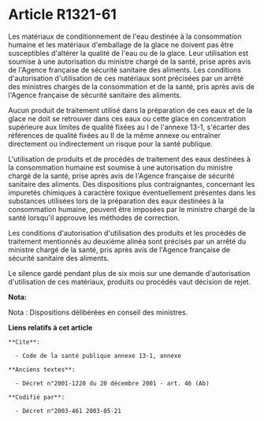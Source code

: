 # Article R1321-61

Les matériaux de conditionnement de l'eau destinée à la consommation humaine et les matériaux d'emballage de la glace ne
doivent pas être susceptibles d'altérer la qualité de l'eau ou de la glace. Leur utilisation est soumise à une autorisation
du ministre chargé de la santé, prise après avis de l'Agence française de sécurité sanitaire des aliments. Les conditions
d'autorisation d'utilisation de ces matériaux sont précisées par un arrêté des ministres chargés de la consommation et de la
santé, pris après avis de l'Agence française de sécurité sanitaire des aliments.

Aucun produit de traitement utilisé dans la préparation de ces eaux et de la glace ne doit se retrouver dans ces eaux ou
cette glace en concentration supérieure aux limites de qualité fixées au I de l'annexe 13-1, s'écarter des références de
qualité fixées au II de la même annexe ou entraîner directement ou indirectement un risque pour la santé publique.

L'utilisation de produits et de procédés de traitement des eaux destinées à la consommation humaine est soumise à une
autorisation du ministre chargé de la santé, prise après avis de l'Agence française de sécurité sanitaire des aliments. Des
dispositions plus contraignantes, concernant les impuretés chimiques à caractère toxique éventuellement présentes dans les
substances utilisées lors de la préparation des eaux destinées à la consommation humaine, peuvent être imposées par le
ministre chargé de la santé lorsqu'il approuve les méthodes de correction.

Les conditions d'autorisation d'utilisation des produits et les procédés de traitement mentionnés au deuxième alinéa sont
précisés par un arrêté du ministre chargé de la santé, pris après avis de l'Agence française de sécurité sanitaire des
aliments.

Le silence gardé pendant plus de six mois sur une demande d'autorisation d'utilisation de ces matériaux, produits ou procédés
vaut décision de rejet.

**Nota:**

Nota : Dispositions délibérées en conseil des ministres.

**Liens relatifs à cet article**

	**Cite**:

	  - Code de la santé publique annexe 13-1, annexe

	**Anciens textes**:

	  - Décret n°2001-1220 du 20 décembre 2001 - art. 46 (Ab)

	**Codifié par**:

	  - Décret n°2003-461 2003-05-21
